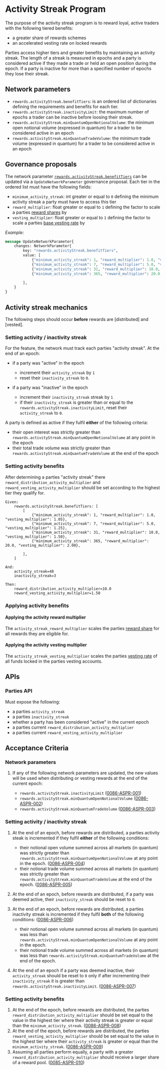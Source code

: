 # Activity Streak Program

The purpose of the activity streak program is to reward loyal, active traders with the following tiered benefits:

- a greater share of rewards schemes
- an accelerated vesting rate on locked rewards

Parties access higher tiers and greater benefits by maintaining an activity streak. The length of a streak is measured in epochs and a party is considered active if they made a trade or held an open position during the epoch. If a party is inactive for more than a specified number of epochs they lose their streak.

## Network parameters

- `rewards.activityStreak.benefitTiers`: is an ordered list of dictionaries defining the requirements and benefits for each tier.
- `rewards.activityStreak.inactivityLimit`: the maximum number of epochs a trader can be inactive before loosing their streak.
- `rewards.activityStreak.minQuantumOpenNotionalVolume`: the minimum open notional volume (expressed in quantum) for a trader to be considered active in an epoch
- `rewards.activityStreak.minQuantumTradeVolume`: the minimum trade volume (expressed in quantum) for a trader to be considered active in an epoch


## Governance proposals

The network parameter [`rewards.activityStreak.benefitTiers`](#network-parameters) can be updated via a `UpdateNetworkParameter` governance proposal. Each tier in the ordered list must have the following fields:

- `minimum_activity_streak`: int greater or equal to `0` defining the minimum activity streak a party must have to access this tier
- `reward_multiplier`: float greater or equal to `1` defining the factor to scale a parties [reward shares](./0056-REWA-rewards_overview.md#distributing-rewards-amongst-entities) by
- `vesting_multiplier`: float greater or equal to `1` defining the factor to scale a parties [base vesting rate](./0086-ASPR-rewards_vesting.md#vesting-mechanics) by

*Example:*

```proto
message UpdateNetworkParameter{
    changes: NetworkParameter{
        key: "rewards.activityStreak.benefitTiers",
        value: [
            {"minimum_activity_streak": 1, "reward_multiplier": 1.0, "vesting_multiplier": 1.05},
            {"minimum_activity_streak": 7, "reward_multiplier": 5.0, "vesting_multiplier": 1.25},
            {"minimum_activity_streak": 31, "reward_multiplier": 10.0, "vesting_multiplier": 1.50},
            {"minimum_activity_streak": 365, "reward_multiplier": 20.0, "vesting_multiplier": 2.00},

        ],
    }
}
```

## Activity streak mechanics

The following steps should occur **before** rewards are [distributed] and [vested].

### Setting activity / inactivity streak

For the feature, the network must track each parties "activity streak". At the end of an epoch:

- if a party was "active" in the epoch

  - increment their `activity_streak` by `1`
  - reset their `inactivity_streak` to `0`.

- if a party was "inactive" in the epoch

  - increment their `inactivity_streak` streak by `1`
  - if their `inactivity_streak` is greater than or equal to the `rewards.activityStreak.inactivityLimit`, reset their `activity_streak` to `0`.

A party is defined as active if they fulfil **either** of the following criteria:

- their open interest was strictly greater than `rewards.activityStreak.minQuantumOpenNotionalVolume` at any point in the epoch
- their total trade volume was strictly greater than `rewards.activityStreak.minQuantumTradeVolume` at the end of the epoch

### Setting activity benefits

After determining a parties "activity streak" there `reward_distribution_activity_multiplier` and `reward_vesting_activity_multiplier` should be set according to the highest tier they qualify for.

```pseudo
Given:
    rewards.activityStreak.benefitTiers: [
        [
            {"minimum_activity_streak": 1, "reward_multiplier": 1.0, "vesting_multiplier": 1.05},
            {"minimum_activity_streak": 7, "reward_multiplier": 5.0, "vesting_multiplier": 1.25},
            {"minimum_activity_streak": 31, "reward_multiplier": 10.0, "vesting_multiplier": 1.50},
            {"minimum_activity_streak": 365, "reward_multiplier": 20.0, "vesting_multiplier": 2.00},

        ],
    ]

And:
    activity_streak=48
    inactivity_streak=3

Then:
    reward_distribution_activity_multiplier=10.0
    reward_vesting_activity_multiplier=1.50
```

### Applying activity benefits

#### Applying the activity reward multiplier

The `activity_streak_reward_multiplier` scales the parties [reward share](./0056-REWA-rewards_overview.md#distributing-rewards-amongs-entities) for all rewards they are eligible for.

#### Applying the activity vesting multiplier

The `activity_streak_vesting_multiplier` scales the parties [vesting rate](./0086-ASPR-rewards_vesting.md#vesting-mechanics) of all funds locked in the parties vesting accounts.


## APIs

### Parties API

Must expose the following:

- a parties `activity_streak`
- a parties `inactivity_streak`
- whether a party has been considered "active" in the current epoch
- a parties current `reward_distribution_activity_multiplier`
- a parties current `reward_vesting_activity_multiplier`

## Acceptance Criteria

### Network parameters

1. If any of the following network parameters are updated, the new values will be used when distributing or vesting rewards at the end of the current epoch:

    - `rewards.activityStreak.inactivityLimit` (<a name="0086-ASPR-001" href="#0086-ASPR-001">0086-ASPR-001</a>)
    - `rewards.activityStreak.minQuantumOpenNotionalVolume` (<a name="0086-ASPR-002" href="#0086-ASPR-002">0086-ASPR-002</a>)
    - `rewards.activityStreak.minQuantumTradeVolume` (<a name="0086-ASPR-003" href="#0086-ASPR-003">0086-ASPR-003</a>)

### Setting activity / inactivity streak

1. At the end of an epoch, before rewards are distributed, a parties activity steak is incremented if they fulfil **either** of the following conditions:

    - their notional open volume summed across all markets (in quantum) was strictly greater than `rewards.activityStreak.minQuantumOpenNotionalVolume` at any point in the epoch. (<a name="0086-ASPR-004" href="#0086-ASPR-004">0086-ASPR-004</a>)
    - their notional trade volume summed across all markets (in quantum) was strictly greater than `rewards.activityStreak.minQuantumTradeVolume` at the end of the epoch. (<a name="0086-ASPR-005" href="#0086-ASPR-005">0086-ASPR-005</a>)

1. At the end of an epoch, before rewards are distributed, if a party was deemed active, their `inactivity_streak` should be reset to `0`.
1. At the end of an epoch, before rewards are distributed, a parties inactivity streak is incremented if they fulfil **both** of the following conditions: (<a name="0086-ASPR-006" href="#0086-ASPR-006">0086-ASPR-006</a>)

    - their notional open volume summed across all markets (in quantum) was less than `rewards.activityStreak.minQuantumOpenNotionalVolume` at any point in the epoch.
    - their notional trade volume summed across all markets (in quantum) was less than `rewards.activityStreak.minQuantumTradeVolume` at the end of the epoch.

1. At the end of an epoch if a party was deemed inactive, their `activity_streak` should be reset to `0` only if after incrementing their `inactivity_streak` it is greater than `rewards.activityStreak.inactivityLimit`. (<a name="0086-ASPR-007" href="#0086-ASPR-007">0086-ASPR-007</a>)

### Setting activity benefits

1. At the end of the epoch, before rewards are distributed, the parties `reward_distribution_activity_multiplier` should be set equal to the value in the highest tier where their activity streak is greater or equal than the `minimum_activity_streak`. (<a name="0086-ASPR-008" href="#0086-ASPR-008">0086-ASPR-008</a>)
1. At the end of the epoch, before rewards are distributed, the parties `reward_vesting_activity_multiplier` should be set equal to the value in the highest tier where their `activity_streak` is greater or equal than the `minimum_activity_streak`. (<a name="0086-ASPR-009" href="#0086-ASPR-009">0086-ASPR-009</a>)
1. Assuming all parties perform equally, a party with a greater `reward_distribution_activity_multiplier` should receive a larger share of a reward pool. (<a name="0085-ASPR-014" href="#0085-ASPR-010">0085-ASPR-010</a>)
